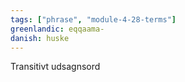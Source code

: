 ```yaml
---
tags: ["phrase", "module-4-28-terms"]
greenlandic: eqqaama-
danish: huske
---
```

Transitivt udsagnsord